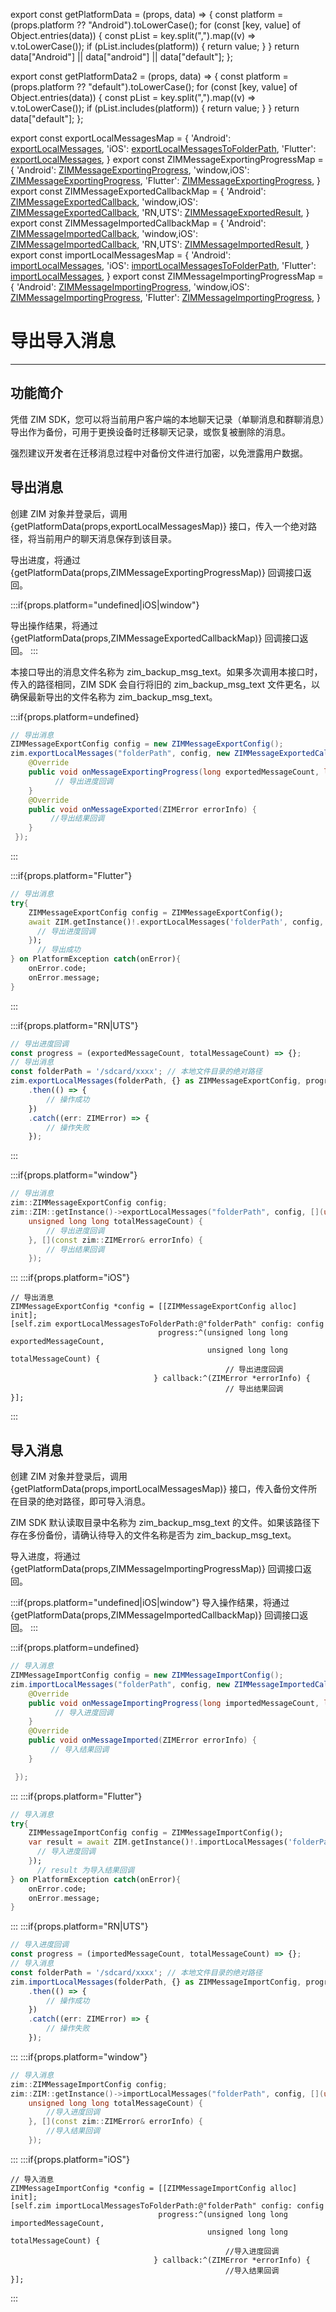 export const getPlatformData = (props, data) => {
    const platform = (props.platform ?? "Android").toLowerCase();
    for (const [key, value] of Object.entries(data)) {
        const pList = key.split(",").map((v) => v.toLowerCase());
        if (pList.includes(platform)) {
            return value;
        }
    }
    return data["Android"] || data["android"] || data["default"];
};

export const getPlatformData2 = (props, data) => {
    const platform = (props.platform ?? "default").toLowerCase();
    for (const [key, value] of Object.entries(data)) {
        const pList = key.split(",").map((v) => v.toLowerCase());
        if (pList.includes(platform)) {
            return value;
        }
    }
    return data["default"];
};

export const exportLocalMessagesMap = {
  'Android': <a href="@exportLocalMessages" target='_blank'>exportLocalMessages</a>,
  'iOS': <a href="@exportLocalMessagesToFolderPath" target='_blank'>exportLocalMessagesToFolderPath</a>,
  'Flutter': <a href="https://pub.dev/documentation/zego_zim/latest/zego_zim/ZIM/exportLocalMessages.html" target='_blank'>exportLocalMessages</a>,
}
export const ZIMMessageExportingProgressMap = {
  'Android': <a href="@-ZIMMessageExportingProgress" target='_blank'>ZIMMessageExportingProgress</a>,
  'window,iOS': <a href="@ZIMMessageExportingProgress" target='_blank'>ZIMMessageExportingProgress</a>,
  'Flutter': <a href="https://pub.dev/documentation/zego_zim/latest/zego_zim/ZIMMessageExportingProgress.html" target='_blank'>ZIMMessageExportingProgress</a>,
}
export const ZIMMessageExportedCallbackMap = {
  'Android': <a href="@-ZIMMessageExportedCallback" target='_blank'>ZIMMessageExportedCallback</a>,
  'window,iOS': <a href="@ZIMMessageExportedCallback" target='_blank'>ZIMMessageExportedCallback</a>,
  'RN,UTS': <a href="@-ZIMMessageExportedResult" target='_blank'>ZIMMessageExportedResult</a>,
}
export const ZIMMessageImportedCallbackMap = {
  'Android': <a href="@-ZIMMessageImportedCallback" target='_blank'>ZIMMessageImportedCallback</a>,
  'window,iOS': <a href="@ZIMMessageImportedCallback" target='_blank'>ZIMMessageImportedCallback</a>,
  'RN,UTS': <a href="@-ZIMMessageImportedResult" target='_blank'>ZIMMessageImportedResult</a>,
}
export const importLocalMessagesMap = {
  'Android': <a href="@importLocalMessages" target='_blank'>importLocalMessages</a>,
  'iOS': <a href="@importLocalMessagesToFolderPath" target='_blank'>importLocalMessagesToFolderPath</a>,
  'Flutter': <a href="https://pub.dev/documentation/zego_zim/latest/zego_zim/ZIM/importLocalMessages.html" target='_blank'>importLocalMessages</a>,
}
export const ZIMMessageImportingProgressMap = {
  'Android': <a href="@-ZIMMessageImportingProgress" target='_blank'>ZIMMessageImportingProgress</a>,
  'window,iOS': <a href="@ZIMMessageImportingProgress" target='_blank'>ZIMMessageImportingProgress</a>,
  'Flutter': <a href="https://pub.dev/documentation/zego_zim/latest/zego_zim/ZIMMessageImportingProgress.html" target='_blank'>ZIMMessageImportingProgress</a>,
}



# 导出导入消息

- - -

## 功能简介

凭借 ZIM SDK，您可以将当前用户客户端的本地聊天记录（单聊消息和群聊消息）导出作为备份，可用于更换设备时迁移聊天记录，或恢复被删除的消息。

<Warning title="注意">

强烈建议开发者在迁移消息过程中对备份文件进行加密，以免泄露用户数据。
</Warning>


## 导出消息

创建 ZIM 对象并登录后，调用 {getPlatformData(props,exportLocalMessagesMap)} 接口，传入一个绝对路径，将当前用户的聊天消息保存到该目录。

导出进度，将通过 {getPlatformData(props,ZIMMessageExportingProgressMap)} 回调接口返回。

:::if{props.platform="undefined|iOS|window"}

导出操作结果，将通过 {getPlatformData(props,ZIMMessageExportedCallbackMap)} 回调接口返回。
:::

<Note title="说明">

本接口导出的消息文件名称为 zim_backup_msg_text。如果多次调用本接口时，传入的路径相同，ZIM SDK 会自行将旧的 zim_backup_msg_text 文件更名，以确保最新导出的文件名称为 zim_backup_msg_text。
</Note>


:::if{props.platform=undefined}
```java
// 导出消息
ZIMMessageExportConfig config = new ZIMMessageExportConfig();
zim.exportLocalMessages("folderPath", config, new ZIMMessageExportedCallback() {
    @Override
    public void onMessageExportingProgress(long exportedMessageCount, long totalMessageCount) {
          // 导出进度回调         
    }
    @Override
    public void onMessageExported(ZIMError errorInfo) {
         //导出结果回调
    }
 });
```

:::

:::if{props.platform="Flutter"}
```dart
// 导出消息
try{
    ZIMMessageExportConfig config = ZIMMessageExportConfig();
    await ZIM.getInstance()!.exportLocalMessages('folderPath', config, (exportedMessageCount, totalMessageCount) {
      // 导出进度回调   
    });
      // 导出成功
} on PlatformException catch(onError){
    onError.code;
    onError.message;
}
```
:::

:::if{props.platform="RN|UTS"}
```typescript
// 导出进度回调
const progress = (exportedMessageCount, totalMessageCount) => {};
// 导出消息
const folderPath = '/sdcard/xxxx'; // 本地文件目录的绝对路径
zim.exportLocalMessages(folderPath, {} as ZIMMessageExportConfig, progress)
    .then(() => {
        // 操作成功
    })
    .catch((err: ZIMError) => {
        // 操作失败
    });
```
:::

:::if{props.platform="window"}
```cpp
// 导出消息
zim::ZIMMessageExportConfig config;
zim::ZIM::getInstance()->exportLocalMessages("folderPath", config, [](unsigned long long exportedMessageCount,
    unsigned long long totalMessageCount) {
        // 导出进度回调
    }, [](const zim::ZIMError& errorInfo) {
        // 导出结果回调
    });
```
:::
:::if{props.platform="iOS"}
```objc
// 导出消息
ZIMMessageExportConfig *config = [[ZIMMessageExportConfig alloc] init];
[self.zim exportLocalMessagesToFolderPath:@"folderPath" config: config 
                                 progress:^(unsigned long long exportedMessageCount,
                                            unsigned long long totalMessageCount) {
                                                // 导出进度回调
                                } callback:^(ZIMError *errorInfo) {
                                                // 导出结果回调
}];
```
:::


## 导入消息

创建 ZIM 对象并登录后，调用 {getPlatformData(props,importLocalMessagesMap)} 接口，传入备份文件所在目录的绝对路径，即可导入消息。

ZIM SDK 默认读取目录中名称为 zim_backup_msg_text 的文件。如果该路径下存在多份备份，请确认待导入的文件名称是否为 zim_backup_msg_text。

导入进度，将通过 {getPlatformData(props,ZIMMessageImportingProgressMap)} 回调接口返回。

:::if{props.platform="undefined|iOS|window"}
导入操作结果，将通过 {getPlatformData(props,ZIMMessageImportedCallbackMap)} 回调接口返回。
:::

:::if{props.platform=undefined}
```java
// 导入消息
ZIMMessageImportConfig config = new ZIMMessageImportConfig();
zim.importLocalMessages("folderPath", config, new ZIMMessageImportedCallback() {
    @Override
    public void onMessageImportingProgress(long importedMessageCount, long totalMessageCount) {
          // 导入进度回调         
    }
    @Override
    public void onMessageImported(ZIMError errorInfo) {
         // 导入结果回调
    }

 });
```

:::
:::if{props.platform="Flutter"}
```dart
// 导入消息
try{
    ZIMMessageImportConfig config = ZIMMessageImportConfig();
    var result = await ZIM.getInstance()!.importLocalMessages('folderPath', config, (importedMessageCount, totalMessageCount) {
      // 导入进度回调
    });
      // result 为导入结果回调
} on PlatformException catch(onError){
    onError.code;
    onError.message;
}
```

:::
:::if{props.platform="RN|UTS"}
```typescript
// 导入进度回调
const progress = (importedMessageCount, totalMessageCount) => {};
// 导入消息
const folderPath = '/sdcard/xxxx'; // 本地文件目录的绝对路径
zim.importLocalMessages(folderPath, {} as ZIMMessageImportConfig, progress)
    .then(() => {
        // 操作成功
    })
    .catch((err: ZIMError) => {
        // 操作失败
    });
```
:::
:::if{props.platform="window"}
```cpp
// 导入消息
zim::ZIMMessageImportConfig config;
zim::ZIM::getInstance()->importLocalMessages("folderPath", config, [](unsigned long long importedMessageCount,
    unsigned long long totalMessageCount) {
        //导入进度回调
    }, [](const zim::ZIMError& errorInfo) {
        //导入结果回调
    });
```
:::
:::if{props.platform="iOS"}
```objc
// 导入消息
ZIMMessageImportConfig *config = [[ZIMMessageImportConfig alloc] init];
[self.zim importLocalMessagesToFolderPath:@"folderPath" config: config 
                                 progress:^(unsigned long long importedMessageCount,
                                            unsigned long long totalMessageCount) {
                                                //导入进度回调
                                } callback:^(ZIMError *errorInfo) {
                                                //导入结果回调
}];
```
:::
<Content platform="RN" />